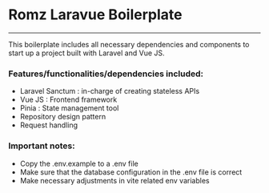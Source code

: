 # Romz Laravue Boilerplate

---
This boilerplate includes all necessary dependencies
and components to start up a project built with
Laravel and Vue JS.

### Features/functionalities/dependencies included:

- Laravel Sanctum : in-charge of creating stateless APIs
- Vue JS : Frontend framework
- Pinia : State management tool
- Repository design pattern
- Request handling

### Important notes:

- Copy the .env.example to a .env file
- Make sure that the database configuration in the .env file is correct
- Make necessary adjustments in vite related env variables

